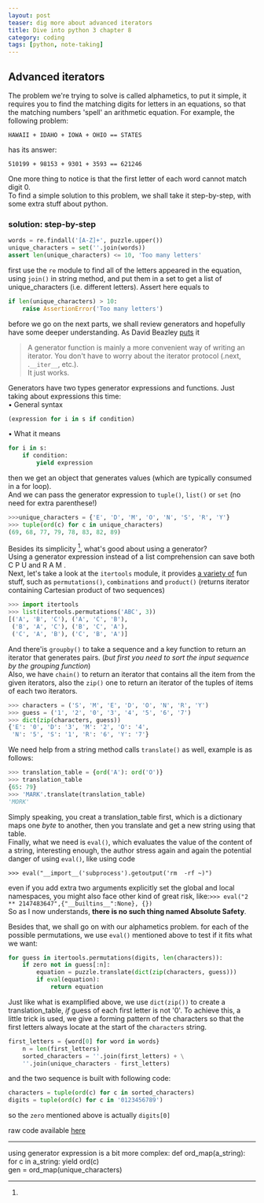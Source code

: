 ```yaml
---
layout: post
teaser: dig more about advanced iterators
title: Dive into python 3 chapter 8
category: coding
tags: [python, note-taking]
---
```

## Advanced iterators #
The problem we're trying to solve is called <def>alphametics</def>, to put it simple, it requires you to find the matching digits for letters in an equations, so that the matching numbers 'spell' an arithmetic equation. For example, the following problem:
~~~
HAWAII + IDAHO + IOWA + OHIO == STATES
~~~
has its answer:
```
510199 + 98153 + 9301 + 3593 == 621246
```
One more thing to notice is that the first letter of each word cannot match digit 0.      
To find a simple solution to this problem, we shall take it step-by-step, with some extra stuff about python.
### solution: step-by-step #
~~~python
words = re.findall('[A-Z]+', puzzle.upper())
unique_characters = set(''.join(words))
assert len(unique_characters) <= 10, 'Too many letters'
~~~
first use the `re` module to find all of the letters appeared in the equation, using `join()` in string method, and put them in a set to get a list of unique_characters (i.e. different letters).
Assert here equals to
~~~python
if len(unique_characters) > 10:
    raise AssertionError('Too many letters')
~~~
before we go on the next parts, we shall review generators and hopefully have some deeper understanding.
As David Beazley [puts][dabeaz] it
>A generator function is mainly a more convenient way of writing an iterator. You don't have to worry about the iterator protocol (.next, .`__iter__`, etc.).   
>It just works.

Generators have two types generator expressions and functions. Just taking about expressions this time:   
• General syntax
~~~python
(expression for i in s if condition)
~~~
• What it means
~~~python
for i in s:
    if condition:
        yield expression
~~~
then we get an object that generates values (which are typically consumed in a for loop).   
And we can pass the generator expression to `tuple()`, `list()` or `set` (no need for extra parenthese!)
~~~python
>>>unique_characters = {'E', 'D', 'M', 'O', 'N', 'S', 'R', 'Y'}
>>> tuple(ord(c) for c in unique_characters)
(69, 68, 77, 79, 78, 83, 82, 89)
~~~
Besides its simplicity [^1], what's good about using a generator?     
Using a generator expression instead of a list comprehension can save both C P U and R A M .    
Next, let's take a look at the `itertools` module, it provides [a variety of][itertools] fun stuff, such as `permutations()`, `combinations` and `product()` (returns iterator containing Cartesian product of two sequences)
~~~python
>>> import itertools
>>> list(itertools.permutations('ABC', 3))
[('A', 'B', 'C'), ('A', 'C', 'B'),
 ('B', 'A', 'C'), ('B', 'C', 'A'),
 ('C', 'A', 'B'), ('C', 'B', 'A')]
~~~
And there'is `groupby()` to take a sequence and a key function to return an iterator that generates pairs. (_but first you need to sort the input sequence by the grouping function_)   
Also, we have `chain()` to return an iterator that contains all the item from the given iterators, also the `zip()` one to return an iterator of the tuples of items of each two iterators.
~~~python
>>> characters = ('S', 'M', 'E', 'D', 'O', 'N', 'R', 'Y')
>>> guess = ('1', '2', '0', '3', '4', '5', '6', '7')
>>> dict(zip(characters, guess))
{'E': '0', 'D': '3', 'M': '2', 'O': '4',
 'N': '5', 'S': '1', 'R': '6', 'Y': '7'}
~~~
We need help from a string method calls `translate()` as well, example is as follows:
~~~python
>>> translation_table = {ord('A'): ord('O')}
>>> translation_table
{65: 79}
>>> 'MARK'.translate(translation_table)
'MORK'
~~~
Simply speaking, you creat a translation_table first, which is a dictionary maps one *byte* to another, then you translate and get a new string using that table.     
Finally, what we need is `eval()`, which evaluates the value of the content of a string, interesting enough, the author stress again and again the potential danger of using `eval()`, like using code
```
>>> eval("__import__('subprocess').getoutput('rm  -rf ~)")
```
even if you add extra two arguments explicitly set the global and local namespaces, you might also face other kind of great risk, like:`>>> eval("2 ** 2147483647",{"__builtins__":None}, {})`    
So as I now understands, **there is no such thing named Absolute Safety**.

Besides that, we shall go on with our alphametics problem.
for each of the possible permutations, we use `eval()` mentioned above to test if it fits what we want:
~~~python
for guess in itertools.permutations(digits, len(characters)):
    if zero not in guess[:n]:
        equation = puzzle.translate(dict(zip(characters, guess)))
        if eval(equation):
            return equation
~~~
Just like what is examplified above, we use `dict(zip())` to create a translation_table, _if_ guess of each first letter is not '0'. To achieve this, a little trick is used, we give a forming pattern of the characters so that the first letters always locate at the start of the `characters` string.
~~~python
first_letters = {word[0] for word in words}
    n = len(first_letters)
    sorted_characters = ''.join(first_letters) + \
    ''.join(unique_characters - first_letters)
~~~
and the two sequence is built with following code:
~~~python
characters = tuple(ord(c) for c in sorted_characters)
digits = tuple(ord(c) for c in '0123456789')
~~~
so the `zero` mentioned above is actually `digits[0]`   

raw code available [here][raw]

-----
[^1]:       
  using generator expression is a bit more complex:
          def ord_map(a_string):
            for c in a_string:
                yield ord(c)    
          gen = ord_map(unique_characters)



[dabeaz]:http://www.dabeaz.com/
[itertools]:https://docs.python.org/3/library/itertools.html
[raw]:https://github.com/star-du/star-du.github.io/blob/master/sourcefile/alphametics.py
